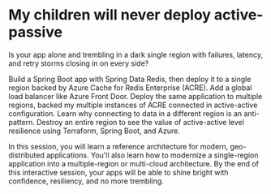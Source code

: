 # My children will never deploy active-passive

Is your app alone and trembling in a dark single region with failures, latency, and retry storms closing in on every side?

Build a Spring Boot app with Spring Data Redis, then deploy it to a single region backed by Azure Cache for Redis Enterprise (ACRE). Add a global load balancer like Azure Front Door. Deploy the same application to multiple regions, backed my multiple instances of ACRE connected in active-active configuration. Learn why connecting to data in a different region is an anti-pattern. Destroy an entire region to see the value of active-active level resilience using Terraform, Spring Boot, and Azure.

In this session, you will learn a reference architecture for modern, geo-distributed applications. You'll also learn how to modernize a single-region application into a multiple-region or multi-cloud architecture. By the end of this interactive session, your apps will be able to shine bright with confidence, resiliency, and no more trembling.
